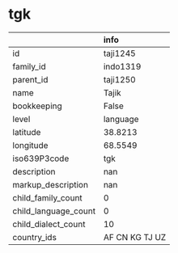 # tgk
|                      | info           |
|:---------------------|:---------------|
| id                   | taji1245       |
| family_id            | indo1319       |
| parent_id            | taji1250       |
| name                 | Tajik          |
| bookkeeping          | False          |
| level                | language       |
| latitude             | 38.8213        |
| longitude            | 68.5549        |
| iso639P3code         | tgk            |
| description          | nan            |
| markup_description   | nan            |
| child_family_count   | 0              |
| child_language_count | 0              |
| child_dialect_count  | 10             |
| country_ids          | AF CN KG TJ UZ |